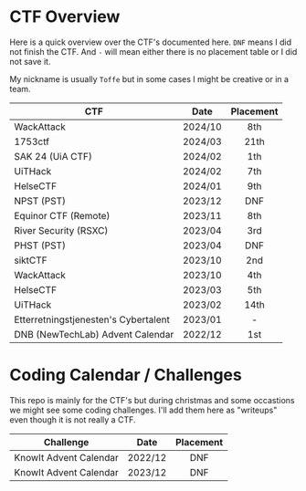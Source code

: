 # CTF Overview

Here is a quick overview over the CTF's documented here. `DNF` means I did not finish the CTF. And `-` will mean either there is no placement table or I did not save it.

My nickname is usually `Toffe` but in some cases I might be creative or in a team.

| **CTF**                              | **Date** | **Placement** |
|--------------------------------------|:--------:|:-------------:|
| WackAttack                           |  2024/10 |      8th      |
| 1753ctf                              |  2024/03 |      21th     |
| SAK 24 (UiA CTF)                     |  2024/02 |      1th      |
| UiTHack                              |  2024/02 |      7th      |
| HelseCTF                             |  2024/01 |      9th      |
| NPST (PST)                           |  2023/12 |      DNF      |
| Equinor CTF (Remote)                 |  2023/11 |      8th      |
| River Security (RSXC)                |  2023/04 |      3rd      |
| PHST (PST)                           |  2023/04 |      DNF      |
| siktCTF                              |  2023/10 |      2nd      |
| WackAttack                           |  2023/10 |      4th      |
| HelseCTF                             |  2023/03 |      5th      |
| UiTHack                              |  2023/02 |      14th     |
| Etterretningstjenesten's Cybertalent |  2023/01 |       -       |
| DNB (NewTechLab) Advent Calendar     |  2022/12 |      1st      |

# Coding Calendar / Challenges

This repo is mainly for the CTF's but during christmas and some occastions we might see some coding challenges. I'll add them here as "writeups" even though it is not really a CTF.

| **Challenge**                        | **Date** | **Placement** |
|--------------------------------------|:--------:|:-------------:|
| KnowIt Advent Calendar               |  2022/12 |      DNF      |
| KnowIt Advent Calendar               |  2023/12 |      DNF      |

